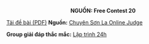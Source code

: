 **<center>NGUỒN: Free Contest 20</center>**

[Tải đề bài (PDF)](/statements/2140/TRIANGLE.pdf)
**Nguồn:** [Chuyên Sơn La Online Judge](http://csloj.ddns.net/)

**Group giải đáp thắc mắc:** [Lập trình 24h](https://www.facebook.com/groups/1386904321519984)